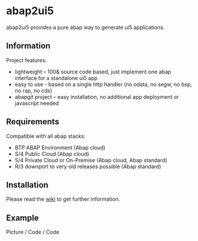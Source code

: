 # abap2ui5

abap2ui5 provides a pure abap way to generate ui5 applications.

## Information

Project features:
* lightweight – 100& source code based, just implement one abap interface for a standalone ui5 app
* easy to use - based on a single http handler (no odata, no segw, no bsp, no rap, no cds)
* abapgit project – easy installation, no additional app deployment or javascript needed

## Requirements

Compatible with all abap stacks:
* BTP ABAP Environment (Abap cloud)
* S/4 Public Cloud (Abap cloud)
* S/4 Private Cloud or On-Premise (Abap cloud, Abap standard)
* R/3 downport to very old releases possible (Abap standard)

## Installation
Please read the [wiki](https://duckduckgo.com "The best search engine for privacy") to get further information.

## Example

Picture / Code / Code 



